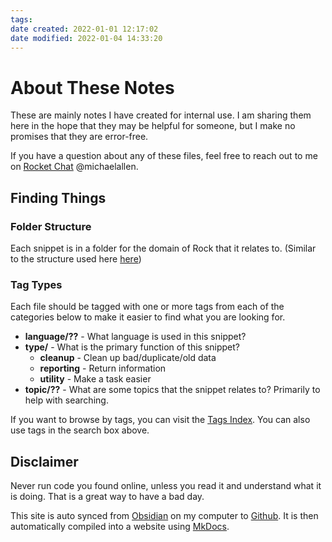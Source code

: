```yaml
---
tags: 
date created: 2022-01-01 12:17:02
date modified: 2022-01-04 14:33:20
---
```


# About These Notes

These are mainly notes I have created for internal use. I am sharing them here in the hope that they may be helpful for someone, but I make no promises that they are error-free.

If you have a question about any of these files, feel free to reach out to me on [Rocket Chat](https://chat.rockrms.org) @michaelallen.

## Finding Things

### Folder Structure

Each snippet is in a folder for the domain of Rock that it relates to. (Similar to the structure used here [here](https://github.com/SparkDevNetwork/Rock/tree/develop/RockWeb/Blocks))

### Tag Types

Each file should be tagged with one or more tags from each of the categories below to make it easier to find what you are looking for.

- **language/??** - What language is used in this snippet?
- **type/** - What is the primary function of this snippet?
    - **cleanup** - Clean up bad/duplicate/old data
    - **reporting** - Return information
    - **utility** - Make a task easier
- **topic/??** - What are some topics that the snippet relates to? Primarily to help with searching.

If you want to browse by tags, you can visit the [Tags Index](/tags). You can also use tags in the search box above.

## Disclaimer

Never run code you found online, unless you read it and understand what it is doing. That is a great way to have a bad day.

This site is auto synced from [Obsidian](https://obsidian.md) on my computer to [Github](https://github.com/MichaelAllen/Rock-Code-Snippets). It is then automatically compiled into a website using [MkDocs](https://www.mkdocs.org).
